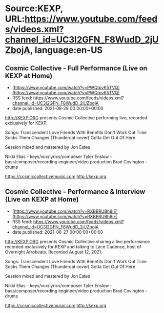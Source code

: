 # Source:KEXP, URL:https://www.youtube.com/feeds/videos.xml?channel_id=UC3I2GFN_F8WudD_2jUZbojA, language:en-US

## Cosmic Collective - Full Performance (Live on KEXP at Home)
 - [https://www.youtube.com/watch?v=PWQtpvK5TVQ](https://www.youtube.com/watch?v=PWQtpvK5TVQ)
 - RSS feed: https://www.youtube.com/feeds/videos.xml?channel_id=UC3I2GFN_F8WudD_2jUZbojA
 - date published: 2021-08-28 00:00:00+00:00

http://KEXP.ORG presents Cosmic Collective performing live, recorded exclusively for KEXP.

Songs:
Transcendent Love
Friends With Benefits Don't Work Out
Time Socks
Them Changes (Thundercat cover)
Gotta Get Out Of Here

Session mixed and mastered by Jon Estes

Nikki Elias - keys/vox/lyrics/composer
Tyler Enslow - bass/composer/recording engineer/video production
Brad Covington - drums

https://cosmiccollectivemusic.com
http://kexp.org

## Cosmic Collective - Performance & Interview (Live on KEXP at Home)
 - [https://www.youtube.com/watch?v=RXBBRUBh8iE](https://www.youtube.com/watch?v=RXBBRUBh8iE)
 - RSS feed: https://www.youtube.com/feeds/videos.xml?channel_id=UC3I2GFN_F8WudD_2jUZbojA
 - date published: 2021-08-27 00:00:00+00:00

http://KEXP.ORG presents Cosmic Collective sharing a live performance recorded exclusively for KEXP and talking to Lace Cadence, host of Overnight Afrobeats. Recorded August 12, 2021.

Songs:
Transcendent Love
Friends With Benefits Don't Work Out
Time Socks
Them Changes (Thundercat cover)
Gotta Get Out Of Here

Session mixed and mastered by Jon Estes

Nikki Elias - keys/vox/lyrics/composer
Tyler Enslow - bass/composer/recording engineer/video production
Brad Covington - drums

https://cosmiccollectivemusic.com
http://kexp.org

